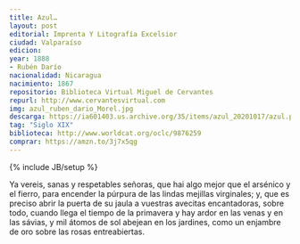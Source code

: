 ```yaml
---
title: Azul…
layout: post
editorial: Imprenta Y Litografía Excelsior
ciudad: Valparaíso 
edicion: 
year: 1888
- Rubén Darío
nacionalidad: Nicaragua
nacimiento: 1867
repositorio: Biblioteca Virtual Miguel de Cervantes
repurl: http://www.cervantesvirtual.com
img: azul_ruben_dario_Morel.jpg
descarga: https://ia601403.us.archive.org/35/items/azul_20201017/azul.pdf
tag: "Siglo XIX"
biblioteca: http://www.worldcat.org/oclc/9876259
comprar: https://amzn.to/3j7x5qg
---
```

{% include JB/setup %}

Ya vereis, sanas y respetables señoras, 
que hai algo mejor que el arsénico y el fierro, para encender la púrpura de las lindas mejillas virginales; y, que es preciso abrir la puerta de su jaula a vuestras avecitas encantadoras, sobre todo, cuando llega el tiempo de la primavera y hay ardor en las venas y en las sávias, y mil átomos de sol abejean en los jardines, como un enjambre de oro sobre las rosas entreabiertas.
